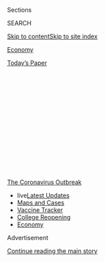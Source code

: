 <div id="app">

<div>

<div>

<div>

<div class="NYTAppHideMasthead css-1q2w90k e1suatyy0">

<div class="section css-ui9rw0 e1suatyy2">

<div class="css-eph4ug er09x8g0">

<div class="css-6n7j50">

</div>

<span class="css-1dv1kvn">Sections</span>

<div class="css-10488qs">

<span class="css-1dv1kvn">SEARCH</span>

</div>

[Skip to content](#site-content)[Skip to site
index](#site-index)

</div>

<div id="masthead-section-label" class="css-1wr3we4 eaxe0e00">

[Economy](https://www.nytimes3xbfgragh.onion/section/business/economy)

</div>

<div class="css-10698na e1huz5gh0">

</div>

</div>

<div id="masthead-bar-one" class="section hasLinks css-15hmgas e1csuq9d3">

<div class="css-uqyvli e1csuq9d0">

</div>

<div class="css-1uqjmks e1csuq9d1">

</div>

<div class="css-9e9ivx">

[](https://myaccount.nytimes3xbfgragh.onion/auth/login?response_type=cookie&client_id=vi)

</div>

<div class="css-1bvtpon e1csuq9d2">

[Today’s
Paper](https://www.nytimes3xbfgragh.onion/section/todayspaper)

</div>

</div>

</div>

</div>

<div data-aria-hidden="false">

<div id="site-content" data-role="main">

<div>

<div class="css-1aor85t" style="opacity:0.000000001;z-index:-1;visibility:hidden">

<div class="css-1hqnpie">

<div class="css-epjblv">

<span class="css-17xtcya">[Economy](/section/business/economy)</span><span class="css-x15j1o">|</span><span class="css-fwqvlz">As
Trump Undercuts Aid Talks, White House Says Extra Jobless Benefits Will
Lapse</span>

</div>

<div class="css-k008qs">

<div class="css-1iwv8en">

<span class="css-18z7m18"></span>

<div>

</div>

</div>

<span class="css-1n6z4y">https://nyti.ms/3fb2d6p</span>

<div class="css-1705lsu">

<div class="css-4xjgmj">

<div class="css-4skfbu" data-role="toolbar" data-aria-label="Social Media Share buttons, Save button, and Comments Panel with current comment count" data-testid="share-tools">

  - 
  - 
  - 
  - 
    
    <div class="css-6n7j50">
    
    </div>

  - 

</div>

</div>

</div>

</div>

</div>

</div>

<div id="NYT_TOP_BANNER_REGION" class="css-13pd83m">

<div>

<div id="styln-prism-menu-1592847958612" class="section interactive-content interactive-size-medium css-1edisqu">

<div class="css-17ih8de interactive-body">

<div id="scroll-container" class="css-1gj85ro">

[<span class="styln-title-wrap"><span class="css-1pje3qr">The
Coronavirus</span><span class="css-1pje3qr">
Outbreak</span></span>](https://www.nytimes3xbfgragh.onion/news-event/coronavirus?action=click&pgtype=Article&state=default&region=TOP_BANNER&context=storylines_menu)

  - <span class="css-kqxiym" data-emphasize="true">live</span>[Latest
    Updates](https://www.nytimes3xbfgragh.onion/2020/08/04/world/coronavirus-cases.html?action=click&pgtype=Article&state=default&region=TOP_BANNER&context=storylines_menu)
  - [Maps and
    Cases](https://www.nytimes3xbfgragh.onion/interactive/2020/us/coronavirus-us-cases.html?action=click&pgtype=Article&state=default&region=TOP_BANNER&context=storylines_menu)
  - [Vaccine
    Tracker](https://www.nytimes3xbfgragh.onion/interactive/2020/science/coronavirus-vaccine-tracker.html?action=click&pgtype=Article&state=default&region=TOP_BANNER&context=storylines_menu)
  - [College
    Reopening](https://www.nytimes3xbfgragh.onion/2020/08/02/us/covid-college-reopening.html?action=click&pgtype=Article&state=default&region=TOP_BANNER&context=storylines_menu)
  - [Economy](https://www.nytimes3xbfgragh.onion/live/2020/08/04/business/stock-market-today-coronavirus?action=click&pgtype=Article&state=default&region=TOP_BANNER&context=storylines_menu)

</div>

</div>

</div>

</div>

</div>

<div id="top-wrapper" class="css-1sy8kpn">

<div id="top-slug" class="css-l9onyx">

Advertisement

</div>

[Continue reading the main
story](#after-top)

<div class="ad top-wrapper" style="text-align:center;height:100%;display:block;min-height:250px">

<div id="top" class="place-ad" data-position="top" data-size-key="top">

</div>

</div>

<div id="after-top">

</div>

</div>

<div>

<div id="sponsor-wrapper" class="css-1hyfx7x">

<div id="sponsor-slug" class="css-19vbshk">

Supported by

</div>

[Continue reading the main
story](#after-sponsor)

<div id="sponsor" class="ad sponsor-wrapper" style="text-align:center;height:100%;display:block">

</div>

<div id="after-sponsor">

</div>

</div>

<div class="css-186x18t">

</div>

<div class="css-1vkm6nb ehdk2mb0">

# As Trump Undercuts Aid Talks, White House Says Extra Jobless Benefits Will Lapse

</div>

President Trump signaled that he was not interested in a broad economic
recovery package that would have to be negotiated with Democrats, saying
he preferred a narrower plan.

<div class="css-79elbk" data-testid="photoviewer-wrapper">

<div class="css-z3e15g" data-testid="photoviewer-wrapper-hidden">

</div>

<div class="css-1a48zt4 ehw59r15" data-testid="photoviewer-children">

![<span class="css-16f3y1r e13ogyst0" data-aria-hidden="true">“We’re
nowhere close to a deal,” Mark Meadows, the White House chief of staff,
left, said on
Wednesday.</span><span class="css-cnj6d5 e1z0qqy90" itemprop="copyrightHolder"><span class="css-1ly73wi e1tej78p0">Credit...</span><span><span>Anna
Moneymaker for The New York
Times</span></span></span>](https://static01.graylady3jvrrxbe.onion/images/2020/07/29/us/politics/29dc-virus-cong2/merlin_175079799_6a0adc4a-89d0-434a-81a6-e4696eb8bcca-articleLarge.jpg?quality=75&auto=webp&disable=upscale)

</div>

</div>

<div class="css-18e8msd">

<div class="css-pdw9fk epjyd6m0">

<div class="css-1txwxcy ey68jwv0" data-aria-hidden="true">

[![Emily
Cochrane](https://static01.graylady3jvrrxbe.onion/images/2018/11/28/multimedia/author-emily-cochrane/author-emily-cochrane-thumbLarge-v3.png
"Emily Cochrane")](https://www.nytimes3xbfgragh.onion/by/emily-cochrane)[![Jim
Tankersley](https://static01.graylady3jvrrxbe.onion/images/2018/10/19/multimedia/author-jim-tankersley/author-jim-tankersley-thumbLarge.png
"Jim Tankersley")](https://www.nytimes3xbfgragh.onion/by/jim-tankersley)

</div>

<div class="css-1baulvz">

By [<span class="css-1baulvz" itemprop="name">Emily
Cochrane</span>](https://www.nytimes3xbfgragh.onion/by/emily-cochrane)
and [<span class="css-1baulvz last-byline" itemprop="name">Jim
Tankersley</span>](https://www.nytimes3xbfgragh.onion/by/jim-tankersley)

</div>

</div>

  - 
    
    <div class="css-ld3wwf e16638kd2">
    
    July 29,
    2020
    
    </div>

  - 
    
    <div class="css-4xjgmj">
    
    <div class="css-d8bdto" data-role="toolbar" data-aria-label="Social Media Share buttons, Save button, and Comments Panel with current comment count" data-testid="share-tools">
    
      - 
      - 
      - 
      - 
        
        <div class="css-6n7j50">
        
        </div>
    
      - 
    
    </div>
    
    </div>

</div>

</div>

<div class="section meteredContent css-1r7ky0e" name="articleBody" itemprop="articleBody">

<div class="css-1fanzo5 StoryBodyCompanionColumn">

<div class="css-53u6y8">

WASHINGTON — The prospects for a quick agreement between the Trump
administration and congressional Democrats on a new round of aid for the
ailing economy faded on Wednesday, as President Trump undercut his own
party’s efforts to negotiate a deal and a top White House official
declared that a lifeline to unemployed workers would run out as
scheduled at week’s end.

With negotiations barely started to find a middle ground between
Republicans’ $1 trillion plan and Democrats’ $3 trillion package, Mr.
Trump poured cold water on the entire enterprise, saying that he would
prefer a bare-bones package that would send “payments to the people” and
protect them from being evicted.

“The rest of it, we’re so far apart, we don’t care,” Mr. Trump said
before leaving the White House for an event in Texas. “We really don’t
care.”

The comments stoked questions about whether the president — whose
re-election prospects, and his party’s hold on the Senate, could turn on
the health of the economy — was willing or able to find a compromise to
inject one last dose of stimulus before he faced voters in November.

</div>

</div>

<div class="css-1fanzo5 StoryBodyCompanionColumn">

<div class="css-53u6y8">

“We’re nowhere close to a deal,” Mark Meadows, the White House chief of
staff, told reporters after leaving talks with top Democrats in the
office of Speaker Nancy Pelosi of California. He predicted that a
$600-per-week enhanced unemployment benefit would lapse as scheduled on
July 31 without any action to restore it.

Republicans have proposed slashing the payments to $200 per week, while
Democrats want to keep it through the end of the year. It was just one
of myriad issues dividing the two sides.

The breakdown reflects a predicament for Republicans that has placed Mr.
Trump in a difficult negotiating position. After the enactment of nearly
$3 trillion in pandemic-related stimulus in the spring, many Senate
Republicans are opposed to additional deficit spending to fuel the
economy, meaning that any agreement would need to attract significant
support from Democrats to clear
Congress.

<div id="NYT_MAIN_CONTENT_1_REGION" class="css-9tf9ac">

<div>

<div id="styln-covid-updates-markets" class="section interactive-content interactive-size-medium css-1ftcdic">

<div class="css-17ih8de interactive-body">

<div id="styln-briefing-block">

<div class="briefing-block-header-section">

# [Latest Updates: Economy](https://www.nytimes3xbfgragh.onion/live/2020/08/04/business/stock-market-today-coronavirus?action=click&pgtype=Article&state=default&region=MAIN_CONTENT_1&context=storylines_live_updates)

</div>

<div class="briefing-block-lb-items">

<div class="briefing-block-update-time active">

[11h
ago](https://www.nytimes3xbfgragh.onion/live/2020/08/04/business/stock-market-today-coronavirus?action=click&pgtype=Article&state=default&region=MAIN_CONTENT_1&context=storylines_live_updates#fox-corporations-plunging-profit-is-cushioned-by-fox-news)

</div>

<div>

[Fox Corporation’s plunging profit is cushioned by Fox
News.](https://www.nytimes3xbfgragh.onion/live/2020/08/04/business/stock-market-today-coronavirus?action=click&pgtype=Article&state=default&region=MAIN_CONTENT_1&context=storylines_live_updates#fox-corporations-plunging-profit-is-cushioned-by-fox-news)

</div>

<div class="briefing-block-update-time active">

[11h
ago](https://www.nytimes3xbfgragh.onion/live/2020/08/04/business/stock-market-today-coronavirus?action=click&pgtype=Article&state=default&region=MAIN_CONTENT_1&context=storylines_live_updates#trading-in-kodak-shares-comes-under-scrutiny)

</div>

<div>

[Trading in Kodak shares comes under
scrutiny.](https://www.nytimes3xbfgragh.onion/live/2020/08/04/business/stock-market-today-coronavirus?action=click&pgtype=Article&state=default&region=MAIN_CONTENT_1&context=storylines_live_updates#trading-in-kodak-shares-comes-under-scrutiny)

</div>

<div class="briefing-block-update-time active">

[12h
ago](https://www.nytimes3xbfgragh.onion/live/2020/08/04/business/stock-market-today-coronavirus?action=click&pgtype=Article&state=default&region=MAIN_CONTENT_1&context=storylines_live_updates#disney-lost-4-7-billion-last-quarter-but-its-newest-business-was-a-big-hit)

</div>

<div>

[Disney lost $4.7 billion last quarter, but its newest business was a
big
hit.](https://www.nytimes3xbfgragh.onion/live/2020/08/04/business/stock-market-today-coronavirus?action=click&pgtype=Article&state=default&region=MAIN_CONTENT_1&context=storylines_live_updates#disney-lost-4-7-billion-last-quarter-but-its-newest-business-was-a-big-hit)

</div>

</div>

<div class="briefing-block-footer">

<div class="briefing-block-footer-meta">

[See more
updates](https://www.nytimes3xbfgragh.onion/live/2020/08/04/business/stock-market-today-coronavirus?action=click&pgtype=Article&state=default&region=MAIN_CONTENT_1&context=storylines_live_updates)

</div>

<div class="briefing-block-briefinglinks">

<span>More live coverage:</span>
[Global](https://www.nytimes3xbfgragh.onion/2020/08/04/world/coronavirus-cases.html?action=click&pgtype=Article&state=default&region=MAIN_CONTENT_1&context=storylines_live_updates)

</div>

</div>

</div>

</div>

</div>

</div>

</div>

But with the two sides deeply at odds over how to structure the package
and how large it should be, the administration’s outreach to Democratic
leaders has failed to produce progress toward a deal.

With time running out, White House officials on Wednesday renewed their
calls for a temporary extension of the expiring unemployment insurance
benefits and a moratorium on evictions. But Democrats quickly rejected
that idea, which they have said would only sap momentum for other
critical aid — including for states and cities, schools and health care
— that must be approved quickly as Americans continue to suffer.

</div>

</div>

<div class="css-1fanzo5 StoryBodyCompanionColumn">

<div class="css-53u6y8">

Senate Republicans did not include an extension of the eviction
moratorium in their $1.1 trillion relief package, which Mr. Trump has
dismissed as “semi-irrelevant,” even though it was the product of
prolonged negotiations between Republican congressional leaders and his
own advisers. But the president signaled that he did not believe they
had driven a hard enough bargain with Democrats.

“The payments aren’t enough,” Mr. Trump said on Wednesday, though it was
not clear what payments he was referring to. “They’re not making them
high enough. The Democrats are not taking care of the people.”

</div>

</div>

<div class="css-79elbk" data-testid="photoviewer-wrapper">

<div class="css-z3e15g" data-testid="photoviewer-wrapper-hidden">

</div>

<div class="css-1a48zt4 ehw59r15" data-testid="photoviewer-children">

![<span class="css-16f3y1r e13ogyst0" data-aria-hidden="true">President
Trump said he preferred a bare-bones package that would send “payments
to the people.” “The rest of it, we’re so far apart, we don’t care,” he
added before departing for Texas, above, on Wednesday
afternoon.</span><span class="css-cnj6d5 e1z0qqy90" itemprop="copyrightHolder"><span class="css-1ly73wi e1tej78p0">Credit...</span><span>Doug
Mills/The New York
Times</span></span>](https://static01.graylady3jvrrxbe.onion/images/2020/07/29/us/politics/29dc-virus-cong/merlin_175085499_c098a5dc-f13d-4ce7-8b11-2b92daa1ae0a-articleLarge.jpg?quality=75&auto=webp&disable=upscale)

</div>

</div>

<div class="css-1fanzo5 StoryBodyCompanionColumn">

<div class="css-53u6y8">

The Democratic measure includes $1,200 direct payments to Americans —
the same level that Republicans proposed. The jobless benefits Democrats
have proposed are three times as large as what Republicans are offering.

Mr. Trump also rebuked Republicans for their [reluctance to provide
$1.75
billion](https://www.nytimes3xbfgragh.onion/2020/07/28/us/politics/republicans-trump-fbi-building-virus-relief-bill.html)
for the construction of a new F.B.I. headquarters in downtown
Washington, a longtime priority of his, and one that could potentially
increase the value of his own hotel nearby.

“Republicans should go back to school and learn,” the president said.
“They need a new building. It’s a bad building.”

Mr. Trump’s insistence on including the money, unrelated to the
coronavirus or the recession, in the aid package has rankled Senate
Republicans and left many to wonder how serious the administration is
about sealing a deal with Democrats.

</div>

</div>

<div class="css-1fanzo5 StoryBodyCompanionColumn">

<div class="css-53u6y8">

Democrats were equally pessimistic on Wednesday about reaching a
compromise, and they placed the blame squarely on Republicans for opting
to wait until late July, just as the jobless aid was expiring, to start
negotiations on a relief package.

“What short-term extension?” Ms. Pelosi asked after meeting with
Treasury Secretary Steven Mnuchin, Mr. Meadows and Senator Chuck Schumer
of New York, the minority leader. “There is no short-term extension.
They don’t have anything.”

Several Republicans also appeared reluctant to embrace the prospect when
asked on Wednesday. One Republican aide likened the idea of a short-term
bill to paying a ransom twice.

“Our Republican friends don’t seem to come close to meeting the moment,”
Mr. Schumer said.

Analysts in Washington said they saw a rising risk that lawmakers might
not reach a comprehensive agreement before a scheduled recess early next
month.

“These negotiations are in a bad, bad place,” said Jon Lieber, the
managing director for the United States at the Eurasia Group and a
former adviser to Senator Mitch McConnell of Kentucky, the majority
leader.

“There is no progress being made at the moment, which reflects the
strong hand the Democrats think they have, the ineptitude of the
administration and the lack of consensus within the Senate G.O.P.,” Mr.
Lieber said.

Republican lawmakers acknowledged that the path to agreement appeared
daunting, though some insisted that a consensus deal could emerge.

</div>

</div>

<div class="css-1fanzo5 StoryBodyCompanionColumn">

<div class="css-53u6y8">

“There’s no agreement on anything — I’d call it an exchanging of views,
part of the catharsis you’ve got to go through before we actually get to
a position,” said Senator John Cornyn, Republican of Texas. “People are
frustrated, some people are scared, some people are worried — I mean,
we’re in the middle of a pandemic.”

“And then you’ve got an election coming up, and almost everything is
being seen through that lens, which makes it hard to find common
ground,” he added. “We’re going to try everything else that doesn’t
work until we finally get to what does work. It’s a process.”

The process this week has revealed deep divisions in the Senate
Republican caucus. For instance, Mr. Cornyn said he opposed a short-term
agreement like the one Mr. Trump floated on Wednesday.

Senator John Kennedy, Republican of Louisiana, said such a stopgap bill
“makes sense to me.”

“I asked the powers that be to take the spending porn out of the bills,”
Mr. Kennedy said, echoing complaints about Mr. Trump’s F.B.I. project
and other proposals in the Republican plan.

“I think it’s going to be difficult in the short term to get agreement
on a larger package,” he said, “and people need help.”

</div>

</div>

<div>

</div>

</div>

<div>

</div>

<div>

</div>

<div>

</div>

<div>

<div id="bottom-wrapper" class="css-1ede5it">

<div id="bottom-slug" class="css-l9onyx">

Advertisement

</div>

[Continue reading the main
story](#after-bottom)

<div id="bottom" class="ad bottom-wrapper" style="text-align:center;height:100%;display:block;min-height:90px">

</div>

<div id="after-bottom">

</div>

</div>

</div>

</div>

</div>

## Site Index

<div>

</div>

## Site Information Navigation

  - [© <span>2020</span> <span>The New York Times
    Company</span>](https://help.nytimes3xbfgragh.onion/hc/en-us/articles/115014792127-Copyright-notice)

<!-- end list -->

  - [NYTCo](https://www.nytco.com/)
  - [Contact
    Us](https://help.nytimes3xbfgragh.onion/hc/en-us/articles/115015385887-Contact-Us)
  - [Work with us](https://www.nytco.com/careers/)
  - [Advertise](https://nytmediakit.com/)
  - [T Brand Studio](http://www.tbrandstudio.com/)
  - [Your Ad
    Choices](https://www.nytimes3xbfgragh.onion/privacy/cookie-policy#how-do-i-manage-trackers)
  - [Privacy](https://www.nytimes3xbfgragh.onion/privacy)
  - [Terms of
    Service](https://help.nytimes3xbfgragh.onion/hc/en-us/articles/115014893428-Terms-of-service)
  - [Terms of
    Sale](https://help.nytimes3xbfgragh.onion/hc/en-us/articles/115014893968-Terms-of-sale)
  - [Site
    Map](https://spiderbites.nytimes3xbfgragh.onion)
  - [Help](https://help.nytimes3xbfgragh.onion/hc/en-us)
  - [Subscriptions](https://www.nytimes3xbfgragh.onion/subscription?campaignId=37WXW)

</div>

</div>

</div>

</div>
